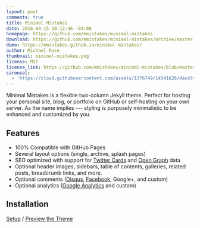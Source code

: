 ```yaml
---
layout: post
comments: true
title: Minimal Mistakes
date: 2016-04-15 10:12:46 -04:00
homepage: https://github.com/mmistakes/minimal-mistakes
download: https://github.com/mmistakes/minimal-mistakes/archive/master.zip
demo: https://mmistakes.github.io/minimal-mistakes/
author: Michael Rose
thumbnail: minimal-mistakes.png
license: MIT
license_link: https://github.com/mmistakes/minimal-mistakes/blob/master/LICENSE
carousel:
  - 'https://cloud.githubusercontent.com/assets/1376749/14541626/dac474f4-0258-11e6-83f6-40e752028222.png'
---
```


Minimal Mistakes is a flexible two-column Jekyll theme. Perfect for hosting your personal site, blog, or portfolio on GitHub or self-hosting on your own server. As the name implies --- styling is purposely minimalistic to be enhanced and customized by you.

## Features

* 100% Compatible with GitHub Pages
* Several layout options (single, archive, splash pages)
* SEO optimized with support for [Twitter Cards](https://dev.twitter.com/cards/overview) and [Open Graph](https://ogp.me/) data
* Optional header images, sidebars, table of contents, galleries, related posts, breadcrumb links, and more.
* Optional comments ([Disqus](https://disqus.com/), [Facebook](https://developers.facebook.com/docs/plugins/comments), Google+, and custom)
* Optional analytics ([Google Analytics](https://www.google.com/analytics/) and custom)

## Installation

[Setup](https://mmistakes.github.io/minimal-mistakes/docs/quick-start-guide/) / [Preview the Theme](https://mmistakes.github.io/minimal-mistakes/)
